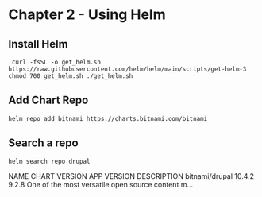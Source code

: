 # Chapter 2 - Using Helm

## Install Helm
`
curl -fsSL -o get_helm.sh https://raw.githubusercontent.com/helm/helm/main/scripts/get-helm-3
chmod 700 get_helm.sh
./get_helm.sh`

## Add Chart Repo
`
helm repo add bitnami https://charts.bitnami.com/bitnami  
`

## Search a repo
`
helm search repo drupal  
`

NAME            CHART VERSION   APP VERSION     DESCRIPTION
bitnami/drupal  10.4.2          9.2.8           One of the most versatile open source content m...
